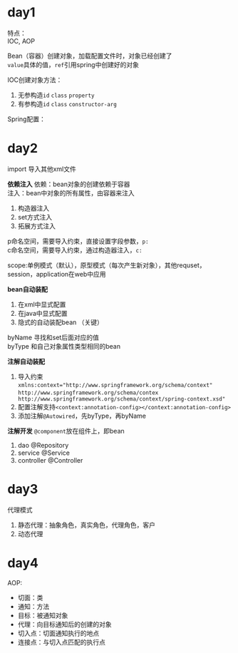 # day1
特点：  
IOC, AOP

Bean（容器）创建对象，加载配置文件时，对象已经创建了  
`value`具体的值，`ref`引用spring中创建好的对象

IOC创建对象方法：
1. 无参构造`id` `class` `property`
2. 有参构造`id` `class` `constructor-arg`

Spring配置：

# day2
import 导入其他xml文件

**依赖注入**
依赖：bean对象的创建依赖于容器  
注入：bean中对象的所有属性，由容器来注入
1. 构造器注入
2. set方式注入
3. 拓展方式注入

p命名空间，需要导入约束，直接设置字段参数，`p:`  
c命名空间，需要导入约束，通过构造器注入，`c:`

scope:单例模式（默认），原型模式（每次产生新对象），其他requset，session，application在web中应用

**bean自动装配**
1. 在xml中显式配置
2. 在java中显式配置
3. 隐式的自动装配bean （关键）

byName 寻找和set后面对应的值  
byType 和自己对象属性类型相同的bean

**注解自动装配**
1. 导入约束`xmlns:context="http://www.springframework.org/schema/context"` `http://www.springframework.org/schema/contex http://www.springframework.org/schema/context/spring-context.xsd"`
2. 配置注解支持`<context:annotation-config></context:annotation-config>`
3. 添加注解`@Autowired`，先byType，再byName

**注解开发**
`@component`放在组件上，即bean
1. dao @Repository
2. service @Service
3. controller @Controller

# day3
代理模式
1. 静态代理：抽象角色，真实角色，代理角色，客户
3. 动态代理

# day4
AOP:
- 切面：类
- 通知：方法
- 目标：被通知对象
- 代理：向目标通知后的创建的对象
- 切入点：切面通知执行的地点
- 连接点：与切入点匹配的执行点
